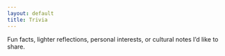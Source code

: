 ```yaml
---
layout: default
title: Trivia
---
```


Fun facts, lighter reflections, personal interests, or cultural notes I’d like to share.

